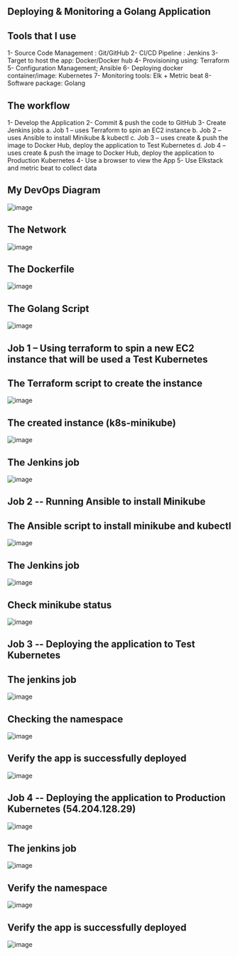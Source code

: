 ## Deploying & Monitoring a Golang Application

## Tools that I use
1-	Source Code Management : Git/GitHub
2-	CI/CD Pipeline : Jenkins
3-	Target to host the app: Docker/Docker hub
4-	Provisioning using: Terraform
5-	Configuration Management; Ansible
6-	Deploying docker container/image: Kubernetes
7-	Monitoring tools: Elk + Metric beat
8-	Software package: Golang

## The workflow
1-	Develop the Application
2-	Commit & push the code to GitHub
3-	Create Jenkins jobs
a.	Job 1 – uses Terraform to spin an EC2 instance
b.	Job 2 – uses Ansible to install Minikube & kubectl 
c.	Job 3 – uses create & push the image to Docker Hub, deploy the application to Test Kubernetes 
d.	Job 4 – uses create & push the image to Docker Hub, deploy the application to Production Kubernetes 
4-	Use a browser to view the App
5-	Use Elkstack and metric beat to collect data

## My DevOps Diagram
![image](https://user-images.githubusercontent.com/39747014/156647963-92aa2f96-5b96-4495-9d96-61ffeba3ec48.png)

## The Network
![image](https://user-images.githubusercontent.com/39747014/156648067-94954a9c-9c84-4e11-8782-ff3154e5686c.png)

## The Dockerfile
![image](https://user-images.githubusercontent.com/39747014/156650326-015bfa54-0897-4438-83e0-21b1b6603b93.png)

## The Golang Script
![image](https://user-images.githubusercontent.com/39747014/156650291-27d6ed7f-69d5-4ace-a5bc-81e416ae9e04.png)

## Job 1 – Using terraform to spin a new EC2 instance that will be used a Test Kubernetes
## The Terraform script  to create the instance
![image](https://user-images.githubusercontent.com/39747014/156651095-95c69865-44e8-42f6-a9e4-2b41ca90f871.png)

## The created instance (k8s-minikube)
![image](https://user-images.githubusercontent.com/39747014/156650639-61ed0925-e064-4aac-b421-138335db2a89.png)

## The Jenkins job
![image](https://user-images.githubusercontent.com/39747014/156651169-c7883c94-1fd6-40cc-b9ac-41279f602645.png)

## Job 2 -- Running Ansible to install Minikube
## The Ansible script to install minikube and kubectl
![image](https://user-images.githubusercontent.com/39747014/156651707-27d13b6d-3b2c-4349-bf89-da7583bf38fd.png)

## The Jenkins job
![image](https://user-images.githubusercontent.com/39747014/156652129-e54483c4-daa0-449b-879d-be541ead69cb.png)

## Check minikube status
![image](https://user-images.githubusercontent.com/39747014/156652204-56376f36-cefe-4c60-a122-0553f34b9dba.png)

## Job 3 -- Deploying the application to Test Kubernetes

## The jenkins job
![image](https://user-images.githubusercontent.com/39747014/156652288-276f4ac6-0ba1-4b03-a01b-200123956812.png)

## Checking the namespace
![image](https://user-images.githubusercontent.com/39747014/156652352-3196d774-df06-4e31-8de7-cfa644cd31e0.png)

## Verify the app is successfully deployed 
![image](https://user-images.githubusercontent.com/39747014/156652408-419699b9-a429-4e5e-a76a-6ba9fed8cc46.png)

## Job 4 -- Deploying the application to Production Kubernetes (54.204.128.29)
![image](https://user-images.githubusercontent.com/39747014/156652538-339f26c2-0510-4cee-bd33-0a5a28373c5d.png)

## The jenkins job
![image](https://user-images.githubusercontent.com/39747014/156652639-a7e73502-33d0-43e0-8412-1da77dc1ab01.png)

## Verify the namespace
![image](https://user-images.githubusercontent.com/39747014/156652596-3b6cfab2-5da0-4aae-a749-f2e48bdfc85b.png)

## Verify the app is successfully deployed 
![image](https://user-images.githubusercontent.com/39747014/156652671-24bc93d1-30c3-46f2-8a49-8041b8877255.png)



